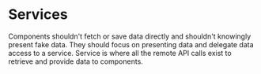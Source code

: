 # Services

Components shouldn't fetch or save data directly and shouldn't knowingly present fake data. They should focus on presenting data and delegate data access to a service. Service is where all the remote API calls exist to retrieve and provide data to components.
